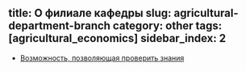 title: О филиале кафедры
slug: agricultural-department-branch
category: other
tags: [agricultural_economics]
sidebar_index: 2
---

- [Возможность, позволяющая проверить знания](/department-branches/agricultural-department-branch/)
